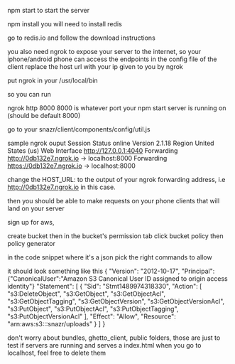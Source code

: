 

npm start to start the server


npm install
you will need to install redis

go to redis.io and follow the download instructions

you also need ngrok to expose your server to the internet, so your iphone/android phone can access the endpoints
in the config file
of the client
replace the host url with your ip given to you by ngrok

put ngrok in your  /usr/local/bin

so you can run

ngrok http 8000      8000 is whatever port your npm start server is running on (should be default 8000)


go to your snazr/client/components/config/util.js


sample ngrok ouput
Session Status                online
Version                       2.1.18
Region                        United States (us)
Web Interface                 http://127.0.0.1:4040
Forwarding                    http://0db132e7.ngrok.io -> localhost:8000
Forwarding                    https://0db132e7.ngrok.io -> localhost:8000

change the HOST_URL: to the output of your ngrok forwarding address, i.e http://0db132e7.ngrok.io in this case.

then you should be able to make requests on your phone clients that will land on your server




sign up for aws, 



create bucket then in the bucket's permission tab
click bucket policy
then policy generator




in the code snippet where it's a json
pick the right commands to allow


it should look something like this
{
  "Version": "2012-10-17",
  "Principal":{"CanonicalUser":"Amazon S3 Canonical User ID assigned to origin access identity"}
  "Statement": [
    {
      "Sid": "Stmt1489974318330",
      "Action": [
        "s3:DeleteObject",
        "s3:GetObject",
        "s3:GetObjectAcl",
        "s3:GetObjectTagging",
        "s3:GetObjectVersion",
        "s3:GetObjectVersionAcl",
        "s3:PutObject",
        "s3:PutObjectAcl",
        "s3:PutObjectTagging",
        "s3:PutObjectVersionAcl"
      ],
      "Effect": "Allow",
      "Resource": "arn:aws:s3:::snazr/uploads"
    }
  ]
}



don't worry about bundles, ghetto_client, public folders, those are just to test if servers are running and serves a index.html when you go to localhost, feel free to delete them 